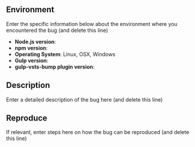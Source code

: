 ## Environment
Enter the specific information below about the environment where you encountered the bug (and delete this line)
- **Node.js version**: 
- **npm version**: 
- **Operating System**: Linux, OSX, Windows
- **Gulp version**: 
- **gulp-vsts-bump plugin version**: 

## Description
Enter a detailed description of the bug here (and delete this line)

## Reproduce
If relevant, enter steps here on how the bug can be reproduced (and delete this line)